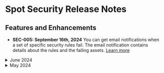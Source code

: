 # Spot Security Release Notes

## Features and Enhancements

* **SEC-005: September 16th, 2024** You can get email notifications when a set of specific security rules fail. The email notification contains details about the rules and the failing assets. [Learn more](spot-security/features/analyze-risks/)

<details>
  <summary markdown="span">June 2024</summary>
  
* **SEC-004: June 25th, 2024** Spot Security now supports automatic remediation of misconfigurations. This lets you fix detected risks with a single click. Spot Security lets you view the logs of all previous remediations and roll back if there are issues. In addition, role-based access control (RBAC) lets admins control who can do these remediations. This way, only authorized users can make changes to the security posture. [Learn more](spot-security/features/analyze-risks/remediate)

* **SEC-003: June 20th, 2024** Spot Security has launched an enhanced version of the IAM Entitlement Analyzer. You can now run simple queries to determine who can perform specific actions on various assets. Additionally, it helps optimize policies by identifying duplicate and excessive privileges. [Learn more](spot-security/features/policy-engine)

* **SEC-002: June 2nd, 2024** With Infrastructure as Code (IaC) scanning, you can now examine your source code repository for misconfigurations. You can also integrate this with your pull requests (PRs), and Spot Security will comment on any detected misconfigurations on the PR itself. This enables you to take corrective actions before merging the pull request, helps ensure your infrastructure is properly configured, and minimizes the risks in your deployments. [Learn more](spot-security/features/iac-scan/)

</details>

<details>
  <summary markdown="span">May 2024</summary>

* **SEC-001: May 22, 2024** Spot Security has released a new Prioritised Vulnerability feature. This feature is designed to streamline vulnerability patching by contextualizing CVEs based on the host they are detected on. Instead of solely relying on severity, this feature assigns a priority ranking from 1 to 100, with lower ranks indicating higher risk. [Learn more](spot-security/features/security-dashboard/?id=prioritised-vulnerability)

</details>
